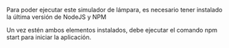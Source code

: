 Para poder ejecutar este simulador de lámpara, es necesario tener instalado la última versión de NodeJS y NPM

Un vez estén ambos elementos instalados, debe ejecutar el comando npm start para iniciar la aplicación.